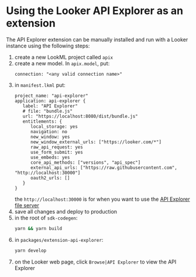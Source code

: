 # Using the Looker API Explorer as an extension

The API Explorer extension can be manually installed and run with a Looker instance using the following steps:

1. create a new LookML project called `apix`
1. create a new model. In `apix.model`, put:
   ```lookml
   connection: "<any valid connection name>"
   ```
1. in `manifest.lkml` put:
   ```lookml
   project_name: "api-explorer"
   application: api-explorer {
      label: "API Explorer"
      # file: "bundle.js"
      url: "https://localhost:8080/dist/bundle.js"
      entitlements: {
         local_storage: yes
         navigation: no
         new_window: yes
         new_window_external_urls: ["https://looker.com/*"]
         raw_api_request: yes
         use_form_submit: yes
         use_embeds: yes
         core_api_methods: ["versions", "api_spec"]
         external_api_urls: ["https://raw.githubusercontent.com", "http://localhost:30000"]
         oauth2_urls: []
      }
   }
   ```
   the `http://localhost:30000` is for when you want to use the [API Explorer file server](/apix-files/README.md)
1. save all changes and deploy to production
1. in the root of `sdk-codegen`:
   ```sh
   yarn && yarn build
   ```
1. in `packages/extension-api-explorer`:
   ```sh
   yarn develop
   ```
1. on the Looker web page, click `Browse|API Explorer` to view the API Explorer
